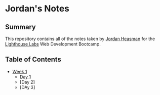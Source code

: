 # Jordan's Notes

## Summary

This repository contains all of the notes taken by [Jordan Heasman](https://github.com/JCON3DEV/lighthouse-web-notes) for the [Lighthouse Labs](https://www.lighthouselabs.ca/) Web Development Bootcamp.


## Table of Contents
* [Week 1](/Week_1)
  * [Day 1](/Week_1/Day_1)
  * [Day 2]
  * [DAy 3]

